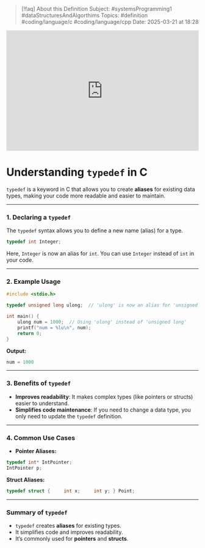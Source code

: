 

> [!faq] About this Definition
> Subject: #systemsProgramming1 #dataStructuresAndAlgorthims 
> Topics: #definition  #coding/language/c #coding/language/cpp 
> Date: 2025-03-21 at 18:28

<div style="display: flex; justify-content: center; align-items: center;">
  <iframe width="560" height="315" src="https://www.youtube.com/embed/CI9dRTvzgqE" frameborder="0" allowfullscreen></iframe>
</div>

# **Understanding `typedef` in C**

`typedef` is a keyword in C that allows you to create **aliases** for existing data types, making your code more readable and easier to maintain.

---

### **1. Declaring a `typedef`**
The `typedef` syntax allows you to define a new name (alias) for a type.

```c
typedef int Integer;
```

Here, `Integer` is now an alias for `int`. You can use `Integer` instead of `int` in your code.

---

### **2. Example Usage**

```c
#include <stdio.h>

typedef unsigned long ulong;  // 'ulong' is now an alias for 'unsigned long'

int main() {
    ulong num = 1000;  // Using 'ulong' instead of 'unsigned long'
    printf("num = %lu\n", num);
    return 0;
}
```

**Output:**

```c
num = 1000
```

---

### **3. Benefits of `typedef`**

- **Improves readability**: It makes complex types (like pointers or structs) easier to understand.
- **Simplifies code maintenance**: If you need to change a data type, you only need to update the `typedef` definition.

---

### **4. Common Use Cases**

- **Pointer Aliases:**

```c
typedef int* IntPointer;
IntPointer p;
```

**Struct Aliases:**

```c
typedef struct {     int x;     int y; } Point;
```

---

### **Summary of `typedef`**

- `typedef` creates **aliases** for existing types.
- It simplifies code and improves readability.
- It’s commonly used for **pointers** and **structs**.
